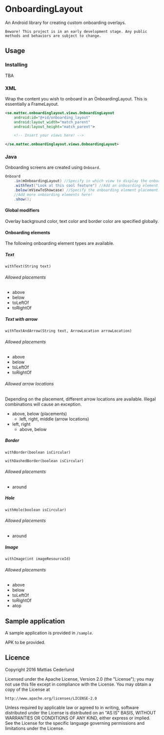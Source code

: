 # OnboardingLayout

An Android library for creating custom onboarding overlays.

`Beware! This project is in an early development stage. Any public methods and behaviors are subject to change.`

## Usage

### Installing

TBA

### XML

Wrap the content you wish to onboard in an OnboardingLayout.
This is essentially a FrameLayout.

```XML
<se.mattec.onboardinglayout.views.OnboardingLayout
    android:id="@+id/onboarding_layout"
    android:layout_width="match_parent"
    android:layout_height="match_parent">

    <!-- Insert your views here! -->

</se.mattec.onboardinglayout.views.OnboardingLayout>

```

### Java

Onboarding screens are created using `Onboard`.

```Java
Onboard
    .in(mOnboardingLayout) //Specify in which view to display the onboarding.
    .withText("Look at this cool feature") //Add an onboarding element.
    .below(mViewToShowcase) //Specify the onboarding element placement.
    //Add more onboarding elements here!
    .show();
```

#### Global modifiers

Overlay background color, text color and border color are specified globally.

#### Onboarding elements

The following onboarding element types are available.

##### Text

`withText(String text)`

###### Allowed placements

* above
* below
* toLeftOf
* toRightOf

##### Text with arrow

`withTextAndArrow(String text, ArrowLocation arrowLocation)`

###### Allowed placements

* above
* below
* toLeftOf
* toRightOf

###### Allowed arrow locations

Depending on the placement, different arrow locations are available. Illegal combinations will cause an exception.

* above, below (placements)
    * left, right, middle (arrow locations)
* left, right
    * above, below

##### Border

`withBorder(boolean isCircular)`

`withDashedBorder(boolean isCircular)`

###### Allowed placements

* around

##### Hole

`withHole(boolean isCircular)`

###### Allowed placements

* around

##### Image

`withImage(int imageResourceId)`

###### Allowed placements

* above
* below
* toLeftOf
* toRightOf
* atop

## Sample application

A sample application is provided  in `/sample`.

APK to be provided.

## Licence

Copyright 2016 Mattias Cederlund 

Licensed under the Apache License, Version 2.0 (the "License");
you may not use this file except in compliance with the License.
You may obtain a copy of the License at

    http://www.apache.org/licenses/LICENSE-2.0

Unless required by applicable law or agreed to in writing, software
distributed under the License is distributed on an "AS IS" BASIS,
WITHOUT WARRANTIES OR CONDITIONS OF ANY KIND, either express or implied.
See the License for the specific language governing permissions and
limitations under the License.